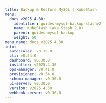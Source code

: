 ```yaml
---
title: Backup & Restore MySQL | KubeStash
menu:
  docs_v2025.4.30:
    identifier: guides-mysql-backup-stashv2
    name: KubeStash (aka Stash 2.0)
    parent: guides-mysql-backup
    weight: 50
menu_name: docs_v2025.4.30
info:
  autoscaler: v0.39.0
  cli: v0.54.0
  dashboard: v0.30.0
  installer: v2025.4.30
  ops-manager: v0.41.0
  provisioner: v0.54.0
  schema-manager: v0.30.0
  ui-server: v0.30.0
  version: v2025.4.30
  webhook-server: v0.30.0
---
```


